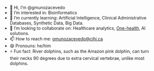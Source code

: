 - 👋 Hi, I’m @gmunozacevedo
- 👀 I’m interested in: Bioinformatics
- 🌱 I’m currently learning: Artificial Intelligence, Clinical Administrative Databases, Synthetic Data, Big Data. 
- 💞️ I’m looking to collaborate on: Healthcare analytics, [One-health](https://www.who.int/health-topics/one-health#tab=tab_1), AI solutions.
- 📫 How to reach me: gmunozacevedo@cihi.ca
- 😄 Pronouns: he/him
- ⚡ Fun fact: River dolphins, such as the Amazon pink dolphin, can turn their necks 90 degrees due to extra cervical vertebrae, unlike most dolphins.

<!---
gmunozacevedo/gmunozacevedo is a ✨ special ✨ repository because its `README.md` (this file) appears on your GitHub profile.
You can click the Preview link to take a look at your changes.
--->
